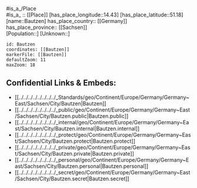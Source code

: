 ﻿---
location: [51.18,14.43] 
mapzoom: [7,12] 
mapmarker: city 
type: City
tags:
- geo/City


SpocWebEntityId: 29049
isDeleted: false
confidential: public

---
#is_a_/Place  
#is_a_ :: [[Place]] 
[has_place_longitude::14.43] 
[has_place_latitude::51.18] 
[name::Bautzen] 
has_place_country:: [[Germany]]  
has_place_province:: [[Sachsen]]  
[Population::] 
[Unknown::] 


```leaflet
id: Bautzen
coordinates: [[Bautzen]] 
markerFile: [[Bautzen]] 
defaultZoom: 11 
maxZoom: 18
```


## Confidential Links & Embeds: 
- [[../../../../../../../../_Standards/geo/Continent/Europe/Germany/Germany~East/Sachsen/City/Bautzen|Bautzen]] 
- [[../../../../../../../../_public/geo/Continent/Europe/Germany/Germany~East/Sachsen/City/Bautzen.public|Bautzen.public]] 
- [[../../../../../../../../_internal/geo/Continent/Europe/Germany/Germany~East/Sachsen/City/Bautzen.internal|Bautzen.internal]] 
- [[../../../../../../../../_protect/geo/Continent/Europe/Germany/Germany~East/Sachsen/City/Bautzen.protect|Bautzen.protect]] 
- [[../../../../../../../../_private/geo/Continent/Europe/Germany/Germany~East/Sachsen/City/Bautzen.private|Bautzen.private]] 
- [[../../../../../../../../_personal/geo/Continent/Europe/Germany/Germany~East/Sachsen/City/Bautzen.personal|Bautzen.personal]] 
- [[../../../../../../../../_secret/geo/Continent/Europe/Germany/Germany~East/Sachsen/City/Bautzen.secret|Bautzen.secret]] 

